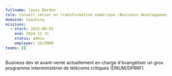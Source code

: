 ```yaml
---
fullname: louis Bardon
role: Conseil senior en transformation numérique (Business developpement, Avant vente, makerting,..)
domaine: Coaching
missions:
  - start: 2022-08-05
    end: 2024-12-31
    status: admin
    employer: SG/DNUM
teams: []
---
```

Business dev et avant-vente actuellement en charge d'évangéliser un gros programme interministériel de télécoms critiques (DNUM/DPRRF)